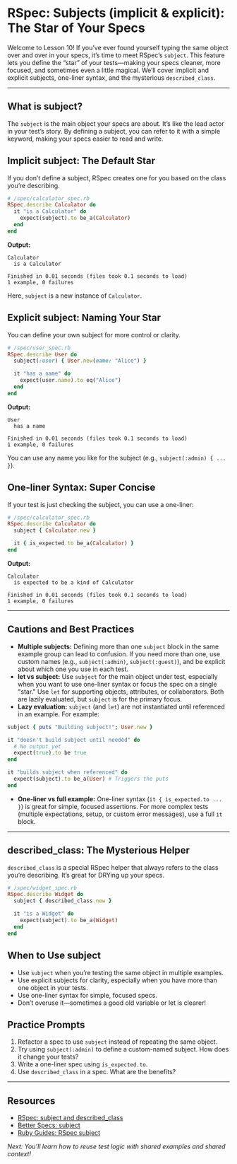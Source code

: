 # RSpec: Subjects (implicit & explicit): The Star of Your Specs

Welcome to Lesson 10! If you’ve ever found yourself typing the same object over and over in your specs, it’s time to meet RSpec’s `subject`. This feature lets you define the “star” of your tests—making your specs cleaner, more focused, and sometimes even a little magical. We’ll cover implicit and explicit subjects, one-liner syntax, and the mysterious `described_class`.

---

## What is subject?

The `subject` is the main object your specs are about. It’s like the lead actor in your test’s story. By defining a subject, you can refer to it with a simple keyword, making your specs easier to read and write.

## Implicit subject: The Default Star

If you don’t define a subject, RSpec creates one for you based on the class you’re describing.

```ruby
# /spec/calculator_spec.rb
RSpec.describe Calculator do
  it "is a Calculator" do
    expect(subject).to be_a(Calculator)
  end
end
```

**Output:**

```shell
Calculator
  is a Calculator

Finished in 0.01 seconds (files took 0.1 seconds to load)
1 example, 0 failures
```

Here, `subject` is a new instance of `Calculator`.

## Explicit subject: Naming Your Star

You can define your own subject for more control or clarity.

```ruby
# /spec/user_spec.rb
RSpec.describe User do
  subject(:user) { User.new(name: "Alice") }

  it "has a name" do
    expect(user.name).to eq("Alice")
  end
end
```

**Output:**

```shell
User
  has a name

Finished in 0.01 seconds (files took 0.1 seconds to load)
1 example, 0 failures
```

You can use any name you like for the subject (e.g., `subject(:admin) { ... }`).

## One-liner Syntax: Super Concise

If your test is just checking the subject, you can use a one-liner:

```ruby
# /spec/calculator_spec.rb
RSpec.describe Calculator do
  subject { Calculator.new }

  it { is_expected.to be_a(Calculator) }
end
```

**Output:**

```shell
Calculator
  is expected to be a kind of Calculator

Finished in 0.01 seconds (files took 0.1 seconds to load)
1 example, 0 failures
```

---

## Cautions and Best Practices

- **Multiple subjects:** Defining more than one `subject` block in the same example group can lead to confusion. If you need more than one, use custom names (e.g., `subject(:admin)`, `subject(:guest)`), and be explicit about which one you use in each test.
- **let vs subject:** Use `subject` for the main object under test, especially when you want to use one-liner syntax or focus the spec on a single "star." Use `let` for supporting objects, attributes, or collaborators. Both are lazily evaluated, but `subject` is for the primary focus.
- **Lazy evaluation:** `subject` (and `let`) are not instantiated until referenced in an example. For example:

```ruby
subject { puts "Building subject!"; User.new }

it "doesn't build subject until needed" do
  # No output yet
  expect(true).to be true
end

it "builds subject when referenced" do
  expect(subject).to be_a(User) # Triggers the puts
end
```

- **One-liner vs full example:** One-liner syntax (`it { is_expected.to ... }`) is great for simple, focused assertions. For more complex tests (multiple expectations, setup, or custom error messages), use a full `it` block.

---

## described_class: The Mysterious Helper

`described_class` is a special RSpec helper that always refers to the class you’re describing. It’s great for DRYing up your specs.

```ruby
# /spec/widget_spec.rb
RSpec.describe Widget do
  subject { described_class.new }

  it "is a Widget" do
    expect(subject).to be_a(Widget)
  end
end
```

## When to Use subject

- Use `subject` when you’re testing the same object in multiple examples.
- Use explicit subjects for clarity, especially when you have more than one object in your tests.
- Use one-liner syntax for simple, focused specs.
- Don’t overuse it—sometimes a good old variable or let is clearer!

## Practice Prompts

1. Refactor a spec to use `subject` instead of repeating the same object.
2. Try using `subject(:admin)` to define a custom-named subject. How does it change your tests?
3. Write a one-liner spec using `is_expected.to`.
4. Use `described_class` in a spec. What are the benefits?

---

## Resources

- [RSpec: subject and described_class](https://relishapp.com/rspec/rspec-core/v/3-10/docs/subject/subject)
- [Better Specs: subject](https://www.betterspecs.org/#subject)
- [Ruby Guides: RSpec subject](https://www.rubyguides.com/2018/07/rspec/)

*Next: You’ll learn how to reuse test logic with shared examples and shared context!*
